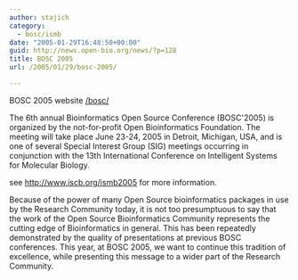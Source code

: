 ```yaml
---
author: stajich
category:
  - bosc/ismb
date: "2005-01-29T16:48:50+00:00"
guid: http://news.open-bio.org/news/?p=128
title: BOSC 2005
url: /2005/01/29/bosc-2005/

---
```

BOSC 2005 website [/bosc/](/bosc/)

The 6th annual Bioinformatics Open Source Conference (BOSC'2005) is organized by the not-for-profit Open Bioinformatics Foundation. The meeting will take place June 23-24, 2005 in Detroit, Michigan, USA, and is one of several Special Interest Group (SIG) meetings occurring in conjunction with the 13th International Conference on Intelligent Systems for Molecular Biology.

see http://www.iscb.org/ismb2005 for more information.

Because of the power of many Open Source bioinformatics packages in use by the Research Community today, it is not too presumptuous to say that the work of the Open Source Bioinformatics Community represents the cutting edge of Bioinformatics in general. This has been repeatedly demonstrated by the quality of presentations at previous BOSC conferences. This year, at BOSC 2005, we want to continue this tradition of excellence, while presenting this message to a wider part of the Research Community.
